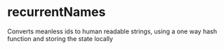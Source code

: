 # recurrentNames
Converts meanless ids to human readable strings, using a one way hash function and storing the state locally

